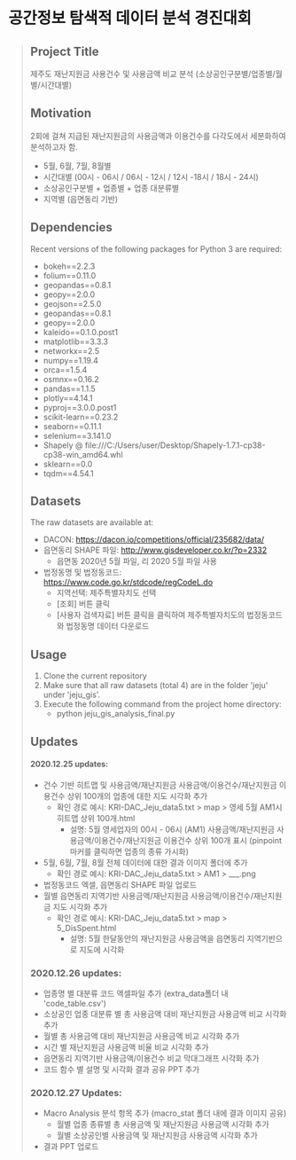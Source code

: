 # 공간정보 탐색적 데이터 분석 경진대회
> ## Project Title  
>
> 제주도 재난지원금 사용건수 및 사용금액 비교 분석 (소상공인구분별/업종별/월별/시간대별)
>
> ## Motivation 
>
> 2회에 걸쳐 지급된 재난지원금의 사용금액과 이용건수를 다각도에서 세분화하여 분석하고자 함.
>
> - 5월, 6월, 7월, 8월별 
> - 시간대별 (00시 - 06시 / 06시 - 12시 / 12시 -18시 / 18시 - 24시)
> - 소상공인구분별 + 업종별 + 업종 대분류별
> - 지역별 (읍면동리 기반)
>
> ## Dependencies
>
> Recent versions of the following packages for Python 3 are required: 
>
> - bokeh==2.2.3
> - folium==0.11.0
> - geopandas==0.8.1
> - geopy==2.0.0
> - geojson==2.5.0
> - geopandas==0.8.1
> - geopy==2.0.0
> - kaleido==0.1.0.post1
> - matplotlib==3.3.3
> - networkx==2.5
> - numpy==1.19.4
> - orca==1.5.4
> - osmnx==0.16.2
> - pandas==1.1.5
> - plotly==4.14.1
> - pyproj==3.0.0.post1
> - scikit-learn==0.23.2
> - seaborn==0.11.1
> - selenium==3.141.0
> - Shapely @ file:///C:/Users/user/Desktop/Shapely-1.7.1-cp38-cp38-win_amd64.whl
> - sklearn==0.0
> - tqdm==4.54.1
>
> ## Datasets
>
> The raw datasets are available at: 
>
> - DACON: https://dacon.io/competitions/official/235682/data/
> - 읍면동리 SHAPE 파일: http://www.gisdeveloper.co.kr/?p=2332
>   - 읍면동 2020년 5월 파일, 리 2020 5월 파일 사용
> - 법정동명 및 법정동코드: https://www.code.go.kr/stdcode/regCodeL.do
>   - 지역선택: 제주특별자치도 선택
>   - [조회] 버튼 클릭
>   - [사용자 검색자료] 버튼 클릭을 클릭하여 제주특별자치도의 법정동코드와 법정동명 데이터 다운로드
>
> ## Usage
>
> 1. Clone the  current repository 
> 2. Make sure that all raw datasets (total 4) are in the folder 'jeju' under 'jeju_gis'.
> 3. Execute the following command from the project home directory: 
>    - python jeju_gis_analysis_final.py
>
> ## Updates
>
> #### 2020.12.25 updates:
>
> - 건수 기반 히트맵 및 사용금액/재난지원금 사용금액/이용건수/재난지원금 이용건수 상위 100개의 업종에 대한 지도 시각화 추가 
>   - 확인 경로 예시: KRI-DAC_Jeju_data5.txt > map > 영세 5월 AM1시 히트맵 상위 100개.html
>     - 설명: 5월 영세업자의 00시 - 06시 (AM1) 사용금액/재난지원금 사용금액/이용건수/재난지원금 이용건수 상위 100개 표시 (pinpoint 마커를 클릭하면 업종의 종류 가시화)
> - 5월, 6월, 7월, 8월 전체 데이터에 대한 결과 이미지 폴더에 추가 
>   - 확인 경로 예시: KRI-DAC_Jeju_data5.txt > AM1 > ___.png 
> - 법정동코드 엑셀, 읍면동리 SHAPE 파일 업로드
> - 월별 읍면동리 지역기반 사용금액/재난지원금 사용금액/이용건수/재난지원금 지도 시각화 추가
>   - 확인 경로 예시: KRI-DAC_Jeju_data5.txt > map > 5_DisSpent.html
>     - 설명: 5월 한달동안의 재난지원금 사용금액을 읍면동리 지역기반으로 지도에 시각화
>
> ### 2020.12.26 updates:
>
> - 업종명 별 대분류 코드 엑셀파일 추가 (extra_data폴더 내 'code_table.csv')
> - 소상공인 업종 대분류 별 총 사용금액 대비 재난지원금 사용금액 비교 시각화 추가
> - 월별 총 사용금액 대비 재난지원금 사용금액 비교 시각화 추가
> - 시간 별 재난지원금 사용금액 비율 비교 시각화 추가 
> - 읍면동리 지역기반 사용금액/이용건수 비교 막대그래프 시각화 추가 
> - 코드 함수 별 설명 및 시각화 결과 공유 PPT 추가
>
> ### 2020.12.27 Updates:
>
> - Macro Analysis  분석 항목 추가 (macro_stat 폴더 내에 결과 이미지 공유)
>   - 월별 업종 종류별 총 사용금액 및 재난지원금 사용금액 시각화 추가
>   - 월별 소상공인별 사용금액 및 재난지원금 사용금액 시각화 추가 
> - 결과 PPT 업로드





